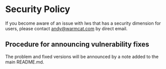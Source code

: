 # Security Policy

If you become aware of an issue with lws that has a security dimension for users, please contact andy@warmcat.com by direct email.

## Procedure for announcing vulnerability fixes
The problem and fixed versions will be announced by a note added to the main README.md.
